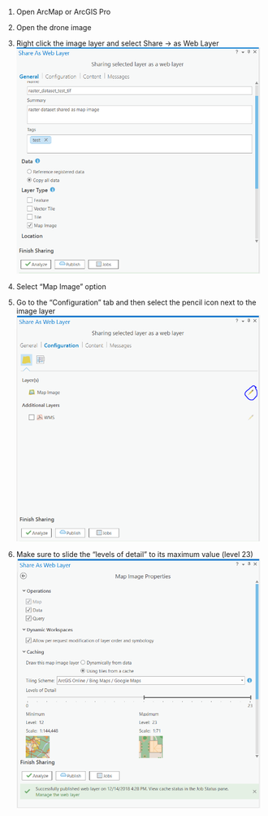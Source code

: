 1. Open ArcMap or ArcGIS Pro
2. Open the drone image
3. Right click the image layer and select Share -> as Web Layer
![](imgs/image3.png)

1. Select “Map Image” option

2. Go to the “Configuration” tab and then select the pencil icon next to the image layer
![](imgs/image2.png)

1. Make sure to slide the “levels of detail” to its maximum value (level 23)
![](imgs/image1.png)   

